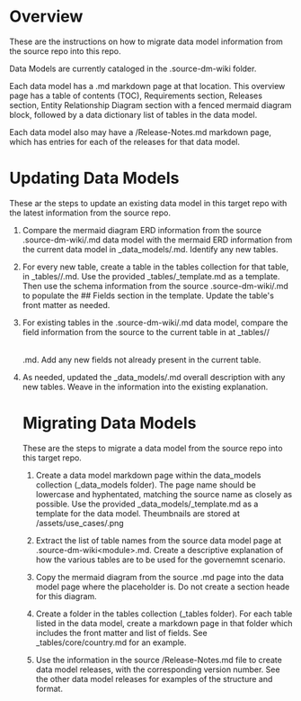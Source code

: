 
# Overview

These are the instructions on how to migrate data model information from the source repo into this repo.

Data Models are currently cataloged in the .source-dm-wiki folder.

Each data model has a <module>.md markdown page at that location. This overview page has a table of contents (TOC), Requirements section, Releases section, Entity Relationship Diagram section with a fenced mermaid diagram block, followed by a data dictionary list of tables in the data model.

Each data model also may have a <module>/Release-Notes.md markdown page, which has entries for each of the releases for that data model.

# Updating Data Models

These ar the steps to update an existing data model in this target repo with the latest information from the source repo.

1. Compare the mermaid diagram ERD information from the source .source-dm-wiki/<module>.md data model with the mermaid ERD information from the current data model in _data_models/<module>.md. Identify any new tables.

2. For every new table, create a table in the tables collection for that table, in _tables/<module>/<table>.md. Use the provided _tables/_template.md as a template. Then use the schema information from the source .source-dm-wiki/<module>.md to populate the ## Fields section in the template. Update the table's front matter as needed.

3. For existing tables in the .source-dm-wiki/<module>.md data model, compare the field information from the source to the current table in at _tables/<module>/<table>.md. Add any new fields not already present in the current table.

4. As needed, updated the _data_models/<module>.md overall description with any new tables. Weave in the information into the existing explanation.

# Migrating Data Models

These are the steps to migrate a data model from the source repo into this target repo.

1. Create a data model markdown page within the data_models collection (_data_models folder). The page name should be lowercase and hyphentated, matching the source name as closely as possible. Use the provided _data_models/_template.md as a template for the data model. Theumbnails are stored at /assets/use_cases/<module>.png

2. Extract the list of table names from the source data model page at .source-dm-wiki\<module>.md. Create a descriptive explanation of how the various tables are to be used for the governemnt scenario.

3. Copy the mermaid diagram from the source <module>.md page into the data model page where the <Entity Relationship Mermaid Diagram Goes Here> placeholder is. Do not create a section heade for this diagram.

4. Create a folder in the tables collection (_tables folder). For each table listed in the data model, create a markdown page in that folder which includes the front matter and list of fields. See _tables/core/country.md for an example.

5. Use the information in the source <module>/Release-Notes.md file to create data model releases, with the corresponding version number. See the other data model releases for examples of the structure and format.